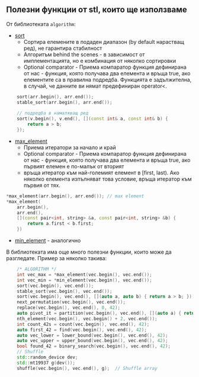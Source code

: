 ## Полезни функции от stl, които ще използваме

От библиотеката `algorithm`:

- [sort](https://en.cppreference.com/w/cpp/algorithm/sort)
  - Сортира елемените в подаден диапазон (by default нарастващ ред), не гарантира стабилност
  - Алгоритъм behind the scenes - в зависимост от имплементацията, но е комбинация от няколко сортировки
  - Optional comparator - Приема компаратор функция дефинирана от нас - функция, която получава два елемента и връща true, ако елементите са в правилна подредба.
    Функцията е задължителна, в случай, че данните ви нямат предефиниран operator<.

```c++
    sort(arr.begin(), arr.end());
    stable_sort(arr.begin(), arr.end());
    
    // подредба в намаляващ ред
    sort(v.begin(), v.end(), [](const int& a, const int& b) {
		return a > b;
	});
```

- [max_element](https://en.cppreference.com/w/cpp/algorithm/max_element) 
  - Приема итератори за начало и край
  - Optional comparator - Приема компаратор функция дефинирана от нас - функция, която получава два елемента и връща true, ако първият елемен е по-малък от вторият
  - връща итератор към най-големият елемент в [first, last). Ако няколко елемента изпълняват това условие, връща итератор към първия от тях.

```c++
*max_element(arr.begin(), arr.end()); // max element
*max_element(
    arr.begin(),
    arr.end(),
    [](const pair<int, string> &a, const pair<int, string> &b) { 
        return a.first < b.first; 
    })
```

- [min_element](https://en.cppreference.com/w/cpp/algorithm/min_element) - аналогично

В библиотеката има още много полезни функции, които може да разгледате. Пример за няколко такива:

```c++
    /* ALGORITHM */
    int vec_max = *max_element(vec.begin(), vec.end());                                // Get max element
    int vec_min = *min_element(vec.begin(), vec.end());                                // Get min element
    sort(vec.begin(), vec.end());                                                      // Sort
    stable_sort(vec.begin(), vec.end());                                               // Sort
    sort(vec.begin(), vec.end(), [](auto a, auto b) { return a > b; });                // Sort with custom function
    next_permutation(vec.begin(), vec.end());                                          // Get the next permutation
    replace(vec.begin(), vec.end(), 0, 42);                                            // Replace all occurrences of 0 with 42
    auto pivot_it = partition(vec.begin(), vec.end(), [](auto a) { return a < 15; });  // Partition and return iterator to pivot
    nth_element(vec.begin(), vec.begin() + 2, vec.end());                              // Rearrange elements so nth is the pivot
    int count_42s = count(vec.begin(), vec.end(), 42);                                 // Count the occurrences of 42
    auto first_42 = find(vec.begin(), vec.end(), 42);                                  // Iterator to the first occurrence of 42
    auto vec_lower = lower_bound(vec.begin(), vec.end(), 42);                          // Iterator to the first element >= 42
    auto vec_upper = upper_bound(vec.begin(), vec.end(), 42);                          // Iterator to the first element > 42
    bool found_42 = binary_search(vec.begin(), vec.end(), 42);                         // True if 42 exists in the sorted collection
    // Shuffle
    std::random_device dev;
    std::mt19937 g(dev());
    shuffle(vec.begin(), vec.end(), g);  // Shuffle array
```
